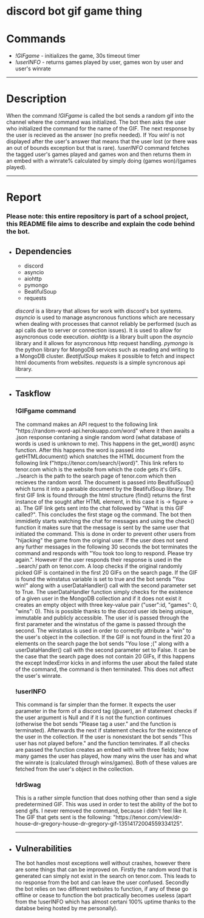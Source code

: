 # discord bot gif game thing
<h1>Commands</h1>
<ul>
 <li><i>!GIFgame</i> - initializes the game, 30s timeout timer</li>
 <li><i>!userINFO</i> - returns games played by user, games won by user and user's winrate</li>
</ul>
<hr>
<h1>Description</h1>
<p>When the command <i>!GIFgame</i> is called the bot sends a random gif into the channel where the command was initialized. The bot then asks the user who initialized the command for the name of the GIF. The next response by the user is recieved as the answer (no prefix needed). If <i>You win!</i> is not displayed after the user's answer that means that the user lost (or there was an out of bounds exception but that is rare). <i>!userINFO</i> command fetches the tagged user's games played and games won and then returns them in an embed with a winrate% calculated by simply doing (games won)/(games played).</p>
<hr>
<h1>Report</h1>
<h3>Please note: this entire repository is part of a school project, this README file aims to describe and explain the code behind the bot.</h3>
<ul>
 <li><h2>Dependencies</h2></li>
 <p><ul>
  <li>discord</li>
  <li>asyncio</li>
  <li>aiohttp</li>
  <li>pymongo</li>
  <li>BeatifulSoup</li>
  <li>requests</li>
 </ul><br>
<i>discord</i> is a library that allows for work with discord's bot systems. <i>asyncio</i> is used to manage asyncronous functions which are necessary when dealing with processes that cannot reliably be performed (such as api calls due to server or connection issues). It is used to allow for asyncronous code execution. <i>aiohttp</i> is a library built upon the <i>asyncio</i> library and it allows for asyncronous http request handling. <i>pymongo</i> is the python library for MongoDB services such as reading and writing to a MongoDB cluster. <i>BeatifulSoup</i> makes it possible to fetch and inspect html documents from websites. <i>requests</i> is a simple syncronous api library.
</p>
 <hr>
 <li><h2>Taskflow</h2></li>
 <p>
  <h3>!GIFgame command</h3>
 The command makes an API request to the following link "https://random-word-api.herokuapp.com/word" where it then awaits a .json response contaning a single random word (what database of words is used is unknown to me). This happens in the get_word() async function. After this happens the word is passed into getHTMLdocument() which snatches the HTML document from the following link f"https://tenor.com/search/{word}". This link refers to tenor.com which is the website from which the code gets it's GIFs. ../search is the path to the search page of tenor.com which then recieves the random word. The document is passed into BeutifulSoup() which turns it into a parsable document by the BeatifulSoup library. The first GIF link is found through the html structure (find() returns the first instance of the sought after HTML element, in this case it is -> figure -> a). The GIF link gets sent into the chat followed by "What is this GIF called?". This concludes the first stage og the command. The bot then immidietly starts watching the chat for messages and using the check() function it makes sure that the message is sent by the same user that initiated the command. This is done in order to prevent other users from "hijacking" the game from the original user. If the user does not send any further messages in the following 30 seconds the bot terminates the command and responds with "You took too long to respond. Please try again.". However if the user responds their response is used in the ..search/ path on tenor.com. A loop checks if the original randomly picked GIF is contained in the first 20 GIFs on the search page. If the GIF is found the winstatus variable is set to true and the bot sends "You win!" along with a userDataHandler() call with the second parameter set to True. The userDataHandler function simply checks for the existence of a given user in the MongoDB collection and if it does not exist it creates an empty object with three key-value pair ("user":id, "games": 0, "wins": 0). This is possible thanks to the discord user ids being unique, immutable and publicly accessible. The user id is passed through the first parameter and the winstatus of the game is passed through the second. The winstatus is used in order to correctly attribute a "win" to the user's object in the collection. If the GIF is not found in the first 20 a elements on the search page the bot sends "You lose ;(" along with a userDataHandler() call with the second parameter set to False. It can be the case that the search page does not contain 20 GIFs, if this happens the except IndexError kicks in and informs the user about the failed state of the command, the command is then terminated. This does not affect the user's winrate.
 </p>
 <p>
  <h3>!userINFO</h3>
 This command is far simpler than the former. It expects the user parameter in the form of a discord tag (@user), an if statement checks if the user argument is Null and if it is not the function continues (otherwise the bot sends "Please tag a user." and the function is terminated). Afterwards the next if statement checks for the existence of the user in the collection. If the user is nonexistant the bot sends "This user has not played before." and the function temrinates. If all checks are passed the function creates an embed with with three fields; how many games the user has played, how many wins the user has and what the winrate is (calculated through wins/games). Both of these values are fetched from the user's object in the collection.
 </p>
 <p>
  <h3>!drSwag</h3>
  This is a rather simple function that does nothing other than send a sigle predetermined GIF. This was used in order to test the ability of the bot to send gifs. I never removed the command, because i didn't feel like it. The GIF that gets sent is the following: "https://tenor.com/view/dr-house-dr-gregory-house-dr-gregory-gif-13514172004559334125". 
 </p>
 <hr>
 <li><h2>Vulnerabilities</h2></li>
 <p>The bot handles most exceptions well without crashes, however there are some things that can be improved on. Firstly the random word that is generated can simply not exist in the search on tenor.com. This leads to no response from the bot and can leave the user confused. Secondly the bot relies on two different websites to function, if any of these go offline or cease to function the bot practically becomes useless (apart from the !userINFO which has almost certani 100% uptime thanks to the databse being hosted by me personally).</p>
</ul>
